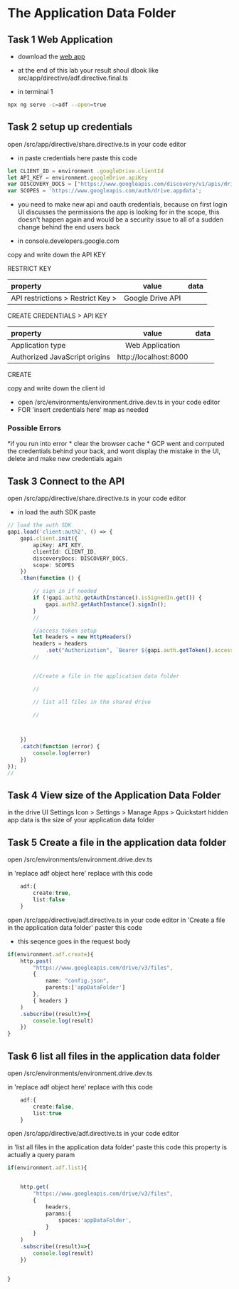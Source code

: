 # The Application Data Folder

## Task 1 Web Application 

* download the [web app](https://github.com/codequickie123/AngularDriveApp)
* at the end of this lab your result shoul dlook like src/app/directive/adf.directive.final.ts

* in terminal 1
```bash
npx ng serve -c=adf --open=true
```


## Task 2 setup up credentials

open /src/app/directive/share.directive.ts in your code editor
* in paste credentials here paste this code
```ts
let CLIENT_ID = environment .googleDrive.clientId
let API_KEY = environment.googleDrive.apiKey
var DISCOVERY_DOCS = ["https://www.googleapis.com/discovery/v1/apis/drive/v3/rest"];
var SCOPES = 'https://www.googleapis.com/auth/drive.appdata';
```
* you need to make new api and oauth credentials, because on first login UI discusses the permissions the app is looking for in the scope, this doesn't happen again and would be a security issue to all of a sudden change behind the end users back

* in console.developers.google.com

copy and write down the API KEY

RESTRICT KEY 

|property|value|data|
|:------|:------:|------:|
|API restrictions > Restrict Key > |Google Drive API||

CREATE CREDENTIALS > API KEY

|property|value|data|
|:------|:------:|------:|
|Application type|Web Application||
|Authorized JavaScript origins|http://localhost:8000||

CREATE


copy and write down the client id 


* open /src/environments/environment.drive.dev.ts in your code editor
* FOR 'insert credentials here' map as needed


### Possible Errors

*if you run into error 
    * clear the browser cache
    * GCP went and corrputed the credentials behind your back, and wont display the mistake in the UI, delete and make new credentials again


## Task 3 Connect to the API

open /src/app/directive/share.directive.ts in your code editor
* in load the auth SDK paste
```ts
// load the auth SDK
gapi.load('client:auth2', () => {
    gapi.client.init({
        apiKey: API_KEY,
        clientId: CLIENT_ID,
        discoveryDocs: DISCOVERY_DOCS,
        scope: SCOPES
    })
    .then(function () {

        // sign in if needed
        if (!gapi.auth2.getAuthInstance().isSignedIn.get()) {
            gapi.auth2.getAuthInstance().signIn();
        }
        //

        //access token setup
        let headers = new HttpHeaders()
        headers = headers
            .set("Authorization", `Bearer ${gapi.auth.getToken().access_token}`)
        //


        //Create a file in the application data folder

        //

        // list all files in the shared drive

        //



    })
    .catch(function (error) {
        console.log(error)
    })
});
//
```

## Task 4 View size of the Application Data Folder

in the drive UI 
Settings Icon > Settings > Manage Apps > Quickstart
hidden app data is the size of your application data folder

## Task 5 Create a file in the application data folder

open /src/environments/environment.drive.dev.ts

in 'replace adf object here' replace with this code 
```ts
	adf:{
		create:true,
		list:false
	}
```

open /src/app/directive/adf.directive.ts in your code editor
in 'Create a file in the application data folder' paster this code
* this seqence goes in the request body
```ts
if(environment.adf.create){
    http.post(
        "https://www.googleapis.com/drive/v3/files",
        {
            name: "config.json",
            parents:['appDataFolder']
        },
        { headers }
    )
    .subscribe((result)=>{
        console.log(result)
    })
}
```


## Task 6 list all files in the application data folder
open /src/environments/environment.drive.dev.ts

in 'replace adf object here' replace with this code 
```ts
	adf:{
        create:false,
		list:true
	}
```


open /src/app/directive/adf.directive.ts in your code editor

in 'list all files in the application data folder' paste this code
this property is actually a query param
```ts
if(environment.adf.list){


    http.get(
        "https://www.googleapis.com/drive/v3/files",
        {
            headers,
            params:{
                spaces:'appDataFolder',
            }
        }
    )
    .subscribe((result)=>{
        console.log(result)
    })


}
```